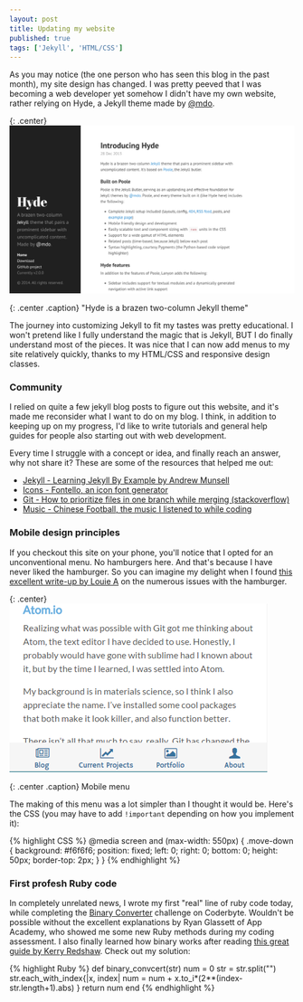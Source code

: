 ```yaml
---
layout: post
title: Updating my website
published: true
tags: ['Jekyll', 'HTML/CSS']
---
```


As you may notice (the one person who has seen this blog in the past month), my site design has changed. I was pretty peeved that I was becoming a web developer yet somehow I didn't have my own website, rather relying on Hyde, a Jekyll theme made by [@mdo](https://twitter.com/mdo).

{: .center}
![my-image](/images/hyde.png)

{: .center .caption}
"Hyde is a brazen two-column Jekyll theme"

The journey into customizing Jekyll to fit my tastes was pretty educational. I won't pretend like I fully understand the magic that is Jekyll, BUT I do finally understand most of the pieces. It was nice that I can now add menus to my site relatively quickly, thanks to my HTML/CSS and responsive design classes.

### Community

I relied on quite a few jekyll blog posts to figure out this website, and it's made me reconsider what I want to do on my blog. I think, in addition to keeping up on my progress, I'd like to write tutorials and general help guides for people also starting out with web development.

Every time I struggle with a concept or idea, and finally reach an answer, why not share it? These are some of the resources that helped me out:

+ [Jekyll - Learning Jekyll By Example by Andrew Munsell](https://learn.andrewmunsell.com/learn/jekyll-by-example/tutorial)
+ [Icons - Fontello, an icon font generator](http://fontello.com/)
+ [Git - How to prioritize files in one branch while merging (stackoverflow)](http://stackoverflow.com/a/8014154)
+ [Music - Chinese Football, the music I listened to while coding](https://chinesefootball.bandcamp.com/album/chinese-football)

### Mobile design principles

If you checkout this site on your phone, you'll notice that I opted for an unconventional menu. No hamburgers here. And that's because I have never liked the hamburger. So you can imagine my delight when I found [this excellent write-up by Louie A](https://lmjabreu.com/post/why-and-how-to-avoid-hamburger-menus/) on the numerous issues with the hamburger.

{: .center}
![mobile-menu](/images/mobile-menu.PNG)

{: .center .caption}
Mobile menu

The making of this menu was a lot simpler than I thought it would be. Here's the CSS (you may have to add <code>!important</code> depending on how you implement it):

{% highlight CSS %}
@media screen and (max-width: 550px) {
  .move-down {
    background: #f6f6f6;
    position: fixed;
    left: 0;
    right: 0;
    bottom: 0;
    height: 50px;
    border-top: 2px;
  }
}
{% endhighlight %}


### First profesh Ruby code

In completely unrelated news, I wrote my first "real" line of ruby code today, while completing the [Binary Converter](http://coderbyte.com/CodingArea/Editor.php?ct=Binary%20Converter&lan=Ruby) challenge on Coderbyte. Wouldn't be possible without the excellent explanations by Ryan Glassett of App Academy, who showed me some new Ruby methods during my coding assessment. I also finally learned how binary works after reading [this great guide by Kerry Redshaw](http://www.kerryr.net/pioneers/binary.htm). Check out my solution:

{% highlight Ruby %}
def binary_convcert(str)
    num = 0
    str = str.split("")
    str.each_with_index{|x, index|
        num = num + x.to_i*(2**(index-str.length+1).abs)
    }
    return num
end
{% endhighlight %}
